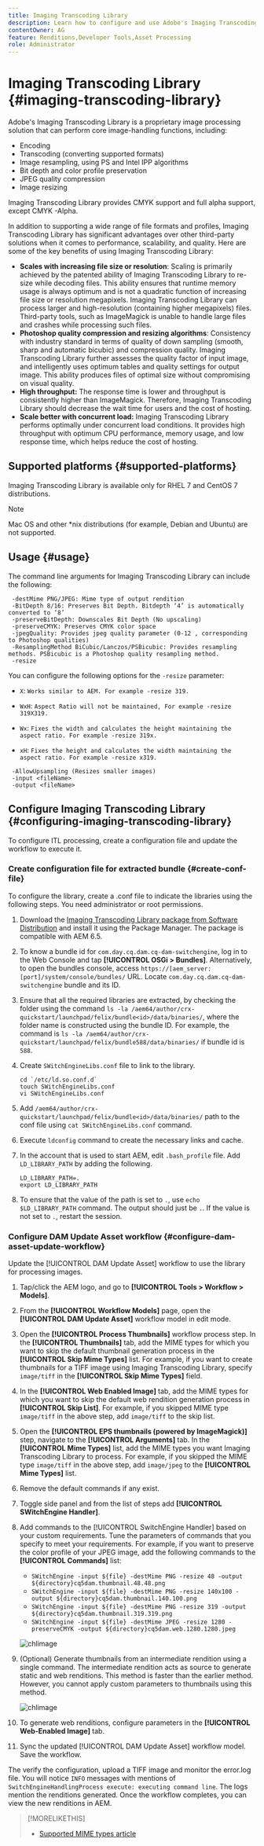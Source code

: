 ```yaml
---
title: Imaging Transcoding Library
description: Learn how to configure and use Adobe's Imaging Transcoding Library, an image processing solution that can perform core image-handling functions, including encoding, transcoding, image resampling, and image resizing.
contentOwner: AG
feature: Renditions,Developer Tools,Asset Processing
role: Administrator
---
```


# Imaging Transcoding Library {#imaging-transcoding-library}

Adobe's Imaging Transcoding Library is a proprietary image processing solution that can perform core image-handling functions, including:

* Encoding
* Transcoding (converting supported formats)
* Image resampling, using PS and Intel IPP algorithms
* Bit depth and color profile preservation
* JPEG quality compression
* Image resizing

Imaging Transcoding Library provides CMYK support and full alpha support, except CMYK -Alpha.

In addition to supporting a wide range of file formats and profiles, Imaging Transcoding Library has significant advantages over other third-party solutions when it comes to performance, scalability, and quality. Here are some of the key benefits of using Imaging Transcoding Library:

* **Scales with increasing file size or resolution**: Scaling is primarily achieved by the patented ability of Imaging Transcoding Library to re-size while decoding files. This ability ensures that runtime memory usage is always optimum and is not a quadratic function of increasing file size or resolution megapixels. Imaging Transcoding Library can process larger and high-resolution (containing higher megapixels) files. Third-party tools, such as ImageMagick is unable to handle large files and crashes while processing such files.
* **Photoshop quality compression and resizing algorithms**: Consistency with industry standard in terms of quality of down sampling (smooth, sharp and automatic bicubic) and compression quality. Imaging Transcoding Library further assesses the quality factor of input image, and intelligently uses optimum tables and quality settings for output image. This ability produces files of optimal size without compromising on visual quality.
* **High throughput:** The response time is lower and throughput is consistently higher than ImageMagick. Therefore, Imaging Transcoding Library should decrease the wait time for users and the cost of hosting.
* **Scale better with concurrent load:** Imaging Transcoding Library performs optimally under concurrent load conditions. It provides high throughput with optimum CPU performance, memory usage, and low response time, which helps reduce the cost of hosting.

## Supported platforms {#supported-platforms}

Imaging Transcoding Library is available only for RHEL 7 and CentOS 7 distributions.

>[!NOTE]
>
>Mac OS and other *nix distributions (for example, Debian and Ubuntu) are not supported.

## Usage {#usage}

The command line arguments for Imaging Transcoding Library can include the following:

```shell
 -destMime PNG/JPEG: Mime type of output rendition
 -BitDepth 8/16: Preserves Bit Depth. Bitdepth ‘4’ is automatically converted to ‘8’
 -preserveBitDepth: Downscales Bit Depth (No upscaling)
 -preserveCMYK: Preserves CMYK color space
 -jpegQuality: Provides jpeg quality parameter (0-12 , corresponding to Photoshop qualities)
 -ResamplingMethod BiCubic/Lanczos/PSBicubic: Provides resampling methods. PSBicubic is a Photoshop quality resampling method.
 -resize
```

You can configure the following options for the `-resize` parameter:

* `X`: `Works similar to AEM. For example -resize 319.`

* `WxH`: `Aspect Ratio will not be maintained, For example -resize 319X319.`

* `Wx`: `Fixes the width and calculates the height maintaining the aspect ratio. For example -resize 319x.`

* `xH`: `Fixes the height and calculates the width maintaining the aspect ratio. For example -resize x319.`

```shell
 -AllowUpsampling (Resizes smaller images)
 -input <fileName>
 -output <fileName>
```

## Configure Imaging Transcoding Library {#configuring-imaging-transcoding-library}

To configure ITL processing, create a configuration file and update the workflow to execute it.

### Create configuration file for extracted bundle {#create-conf-file}

To configure the library, create a .conf file to indicate the libraries using the following steps. You need administrator or root permissions.

1. Download the [Imaging Transcoding Library package from Software Distribution](https://experience.adobe.com/#/downloads/content/software-distribution/en/aem.html?package=/content/software-distribution/en/details.html/content/dam/aem/public/adobe/packages/aem630/product/assets/aem-assets-imaging-transcoding-library-pkg) and install it using the Package Manager. The package is compatible with AEM 6.5.

1. To know a bundle id for `com.day.cq.dam.cq-dam-switchengine`, log in to the Web Console and tap **[!UICONTROL OSGi > Bundles]**. Alternatively, to open the bundles console, access `https://[aem_server:[port]/system/console/bundles/` URL. Locate `com.day.cq.dam.cq-dam-switchengine` bundle and its ID.

1. Ensure that all the required libraries are extracted, by checking the folder using the command `ls -la /aem64/author/crx-quickstart/launchpad/felix/bundle<id>/data/binaries/`, where the folder name is constructed using the bundle ID. For example, the command is `ls -la /aem64/author/crx-quickstart/launchpad/felix/bundle588/data/binaries/` if bundle id is `588`.

1. Create `SWitchEngineLibs.conf` file to link to the library.

    ```shell
    cd `/etc/ld.so.conf.d`
    touch SWitchEngineLibs.conf
    vi SWitchEngineLibs.conf
    ```

1. Add `/aem64/author/crx-quickstart/launchpad/felix/bundle<id>/data/binaries/` path to the conf file using `cat SWitchEngineLibs.conf` command.

1. Execute `ldconfig` command to create the necessary links and cache.

1. In the account that is used to start AEM, edit `.bash_profile` file. Add `LD_LIBRARY_PATH` by adding the following.

   ```shell
   LD_LIBRARY_PATH=.
   export LD_LIBRARY_PATH
   ```

1. To ensure that the value of the path is set to `.`, use `echo $LD_LIBRARY_PATH` command. The output should just be `.`. If the value is not set to `.`, restart the session.

### Configure DAM Update Asset workflow {#configure-dam-asset-update-workflow}

Update the [!UICONTROL DAM Update Asset] workflow to use the library for processing images.

1. Tap/click the AEM logo, and go to **[!UICONTROL Tools > Workflow > Models]**.

1. From the **[!UICONTROL Workflow Models]** page, open the **[!UICONTROL DAM Update Asset]** workflow model in edit mode.

1. Open the **[!UICONTROL Process Thumbnails]** workflow process step. In the **[!UICONTROL Thumbnails]** tab, add the MIME types for which you want to skip the default thumbnail generation process in the **[!UICONTROL Skip Mime Types]** list.
For example, if you want to create thumbnails for a TIFF image using Imaging Transcoding Library, specify `image/tiff` in the **[!UICONTROL Skip Mime Types]** field.

1. In the **[!UICONTROL Web Enabled Image]** tab, add the MIME types for which you want to skip the default web rendition generation process in **[!UICONTROL Skip List]**. For example, if you skipped MIME type `image/tiff` in the above step, add `image/tiff` to the skip list.

1. Open the **[!UICONTROL EPS thumbnails (powered by ImageMagick)]** step, navigate to the **[!UICONTROL Arguments]** tab. In the **[!UICONTROL Mime Types]** list, add the MIME types you want Imaging Transcoding Library to process. For example, if you skipped the MIME type `image/tiff` in the above step, add `image/jpeg` to the **[!UICONTROL Mime Types]** list.

1. Remove the default commands if any exist.

1. Toggle side panel and from the list of steps add **[!UICONTROL SWitchEngine Handler]**.

1. Add commands to the [!UICONTROL SwitchEngine Handler] based on your custom requirements. Tune the parameters of commands that you specify to meet your requirements. For example, if you want to preserve the color profile of your JPEG image, add the following commands to the **[!UICONTROL Commands]** list:

    * `SWitchEngine -input ${file} -destMime PNG -resize 48 -output ${directory}cq5dam.thumbnail.48.48.png`
    * `SWitchEngine -input ${file} -destMime PNG -resize 140x100 -output ${directory}cq5dam.thumbnail.140.100.png`
    * `SWitchEngine -input ${file} -destMime PNG -resize 319 -output ${directory}cq5dam.thumbnail.319.319.png`
    * `SWitchEngine -input ${file} -destMime JPEG -resize 1280 -preserveCMYK -output ${directory}cq5dam.web.1280.1280.jpeg`

   ![chlimage](assets/chlimage_1-199.png)

1. (Optional) Generate thumbnails from an intermediate rendition using a single command. The intermediate rendition acts as source to generate static and web renditions. This method is faster than the earlier method. However, you cannot apply custom parameters to thumbnails using this method.

   ![chlimage](assets/chlimage_1-200.png)

1. To generate web renditions, configure parameters in the **[!UICONTROL Web-Enabled Image]** tab.

1. Sync the updated [!UICONTROL DAM Update Asset] workflow model. Save the workflow.

The verify the configuration, upload a TIFF image and monitor the error.log file. You will notice `INFO` messages with mentions of `SwitchEngineHandlingProcess execute: executing command line`. The logs mention the renditions generated. Once the workflow completes, you can view the new renditions in AEM.

>[!MORELIKETHIS]
>
>* [Supported MIME types article](assets-formats.md#supported-image-transcoding-library)
